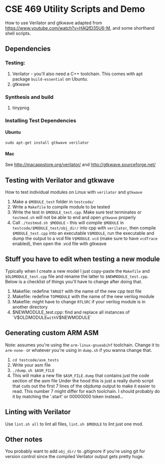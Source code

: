 # CSE 469 Utility Scripts and Demo
How to use Verilator and gtkwave adapted from https://www.youtube.com/watch?v=HAQfD35U6-M, and some shorthand shell scripts.

## Dependencies

### Testing:
1. Verilator - you'll also need a C++ toolchain. This comes with apt package `build-essential` on Ubuntu.
2. gtkwave

### Synthesis and build
1. tinyprog

### Installing Test Dependencies

#### Ubuntu
`sudo apt-get install gtkwave verilator`

#### Mac
See http://macappstore.org/verilator/ and http://gtkwave.sourceforge.net/

## Testing with Verilator and gtkwave 
How to test individual modules on Linux with `verilator` and `gtkwave`
1. Make a `$MODULE_test` folder in `testcode/`
2. Write a `Makefile` to compile module to be tested
3. Write the test in `$MODULE_test.cpp`. Make sure test terminates or `testmod.sh` will not be able to end and open `gtkwave` properly
4. Call `./testmod.sh $MODULE` - this will compile `$MODULE` in `testcode/$MODULE_test/obj_dir/` into cpp with `verilator`, then compile `$MODULE_test.cpp` into an executable `V$MODULE`, run the executable and dump the output to a vcd file `V$MODULE.vcd` (make sure to have `vcdTrace` enabled), then open the .vcd file with gtkwave

## Stuff you have to edit when testing a new module
Typically when I create a new model I just copy-paste the `Makefile` and `$OLDMODULE_test.cpp` file and rename the latter to `$NEWMODULE_test.cpp`. Below is a checklist of things you'll have to change after doing that.
1. Makefile: redefine `TARGET` with the name of the new cpp test file
2. Makefile: redefine `TOPMODULE` with the name of the new verilog module
3. Makefile: might have to change `RTLSRC` if your verilog module is in another directory
4. $NEWMODULE_test.cpp: find and replace all instances of `V$OLDMODULE` with `V$NEWMODULE` 

## Generating custom ARM ASM
Note: assumes you're using the `arm-linux-gnueabihf` toolchain. Change it to `arm-none-` or whatever you're using in `dump.sh` if you wanna change that.
1. `cd testcode/asm_tests`
2. Write your asm file
3. `./dump.sh $ASM_FILE`
4. This will make a new file `$ASM_FILE.dump` that contains just the code section of the asm file
Under the hood this is just a really dumb script that cuts out the first 7 lines of the objdump output to make it easier to read. This number 7 might differ for each toolchain. I should probably do it by matching the '.start' or 00000000 token instead...

## Linting with Verilator
Use `lint.sh all` to lint all files, `lint.sh $MODULE` to lint just one mod.

## Other notes
You probably want to add `obj_dir/` to .gitignore if you're using git for version control since the compiled Verilator output gets pretty huge.

